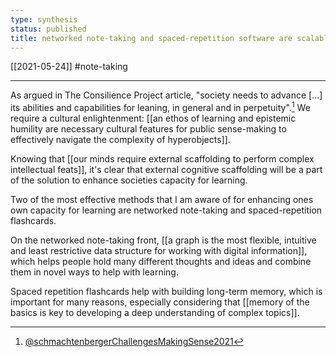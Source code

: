 ```yaml
---
type: synthesis
status: published
title: networked note-taking and spaced-repetition software are scalable sense-making tools to help address the increasing knowledge complexity of the 21st century
---
```

[[2021-05-24]]
#note-taking 

---
As argued in The Consilience Project article, "society needs to advance \[...\] its abilities and capabilities for leaning, in general and in perpetuity".[^1] We require a cultural enlightenment: [[an ethos of learning and epistemic humility are necessary cultural features for public sense-making to effectively navigate the complexity of hyperobjects]].

[^1]: [@schmachtenbergerChallengesMakingSense2021](https://consilienceproject.org/challenges-to-making-sense-of-the-21st-century/)

Knowing that [[our minds require external scaffolding to perform complex intellectual feats]], it's clear that external cognitive scaffolding will be a part of the solution to enhance societies capacity for learning. 

Two of the most effective methods that I am aware of for enhancing ones own capacity for learning are networked note-taking and spaced-repetition flashcards.

On the networked note-taking front, [[a graph is the most flexible, intuitive and least restrictive data structure for working with digital information]], which helps people hold many different thoughts and ideas and combine them in novel ways to help with learning.

Spaced repetition flashcards help with building long-term memory, which is important for many reasons, especially considering that [[memory of the basics is key to developing a deep understanding of complex topics]].